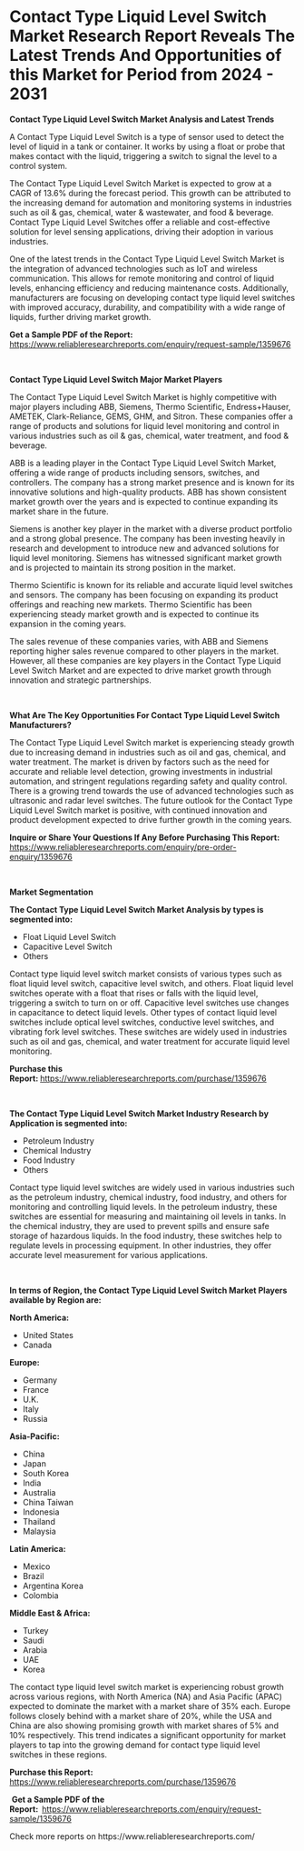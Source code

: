 <p><h1>Contact Type Liquid Level Switch Market Research Report Reveals The Latest Trends And Opportunities of this Market for Period from 2024 - 2031</h1></p><p><strong>Contact Type Liquid Level Switch Market Analysis and Latest Trends</strong></p>
<p><p>A Contact Type Liquid Level Switch is a type of sensor used to detect the level of liquid in a tank or container. It works by using a float or probe that makes contact with the liquid, triggering a switch to signal the level to a control system.</p><p>The Contact Type Liquid Level Switch Market is expected to grow at a CAGR of 13.6% during the forecast period. This growth can be attributed to the increasing demand for automation and monitoring systems in industries such as oil & gas, chemical, water & wastewater, and food & beverage. Contact Type Liquid Level Switches offer a reliable and cost-effective solution for level sensing applications, driving their adoption in various industries.</p><p>One of the latest trends in the Contact Type Liquid Level Switch Market is the integration of advanced technologies such as IoT and wireless communication. This allows for remote monitoring and control of liquid levels, enhancing efficiency and reducing maintenance costs. Additionally, manufacturers are focusing on developing contact type liquid level switches with improved accuracy, durability, and compatibility with a wide range of liquids, further driving market growth.</p></p>
<p><strong>Get a Sample PDF of the Report:&nbsp;</strong> <a href="https://www.reliableresearchreports.com/enquiry/request-sample/1359676">https://www.reliableresearchreports.com/enquiry/request-sample/1359676</a></p>
<p>&nbsp;</p>
<p><strong>Contact Type Liquid Level Switch Major Market Players</strong></p>
<p><p>The Contact Type Liquid Level Switch Market is highly competitive with major players including ABB, Siemens, Thermo Scientific, Endress+Hauser, AMETEK, Clark-Reliance, GEMS, GHM, and Sitron. These companies offer a range of products and solutions for liquid level monitoring and control in various industries such as oil & gas, chemical, water treatment, and food & beverage.</p><p>ABB is a leading player in the Contact Type Liquid Level Switch Market, offering a wide range of products including sensors, switches, and controllers. The company has a strong market presence and is known for its innovative solutions and high-quality products. ABB has shown consistent market growth over the years and is expected to continue expanding its market share in the future.</p><p>Siemens is another key player in the market with a diverse product portfolio and a strong global presence. The company has been investing heavily in research and development to introduce new and advanced solutions for liquid level monitoring. Siemens has witnessed significant market growth and is projected to maintain its strong position in the market.</p><p>Thermo Scientific is known for its reliable and accurate liquid level switches and sensors. The company has been focusing on expanding its product offerings and reaching new markets. Thermo Scientific has been experiencing steady market growth and is expected to continue its expansion in the coming years.</p><p>The sales revenue of these companies varies, with ABB and Siemens reporting higher sales revenue compared to other players in the market. However, all these companies are key players in the Contact Type Liquid Level Switch Market and are expected to drive market growth through innovation and strategic partnerships.</p></p>
<p>&nbsp;</p>
<p><strong>What Are The Key Opportunities For Contact Type Liquid Level Switch Manufacturers?</strong></p>
<p><p>The Contact Type Liquid Level Switch market is experiencing steady growth due to increasing demand in industries such as oil and gas, chemical, and water treatment. The market is driven by factors such as the need for accurate and reliable level detection, growing investments in industrial automation, and stringent regulations regarding safety and quality control. There is a growing trend towards the use of advanced technologies such as ultrasonic and radar level switches. The future outlook for the Contact Type Liquid Level Switch market is positive, with continued innovation and product development expected to drive further growth in the coming years.</p></p>
<p><strong>Inquire or Share Your Questions If Any Before Purchasing This Report:</strong> <a href="https://www.reliableresearchreports.com/enquiry/pre-order-enquiry/1359676">https://www.reliableresearchreports.com/enquiry/pre-order-enquiry/1359676</a></p>
<p>&nbsp;</p>
<p><strong>Market Segmentation</strong></p>
<p><strong>The Contact Type Liquid Level Switch Market Analysis by types is segmented into:</strong></p>
<p><ul><li>Float Liquid Level Switch</li><li>Capacitive Level Switch</li><li>Others</li></ul></p>
<p><p>Contact type liquid level switch market consists of various types such as float liquid level switch, capacitive level switch, and others. Float liquid level switches operate with a float that rises or falls with the liquid level, triggering a switch to turn on or off. Capacitive level switches use changes in capacitance to detect liquid levels. Other types of contact liquid level switches include optical level switches, conductive level switches, and vibrating fork level switches. These switches are widely used in industries such as oil and gas, chemical, and water treatment for accurate liquid level monitoring.</p></p>
<p><strong>Purchase this Report:&nbsp;</strong><a href="https://www.reliableresearchreports.com/purchase/1359676">https://www.reliableresearchreports.com/purchase/1359676</a></p>
<p>&nbsp;</p>
<p><strong>The Contact Type Liquid Level Switch Market Industry Research by Application is segmented into:</strong></p>
<p><ul><li>Petroleum Industry</li><li>Chemical Industry</li><li>Food Industry</li><li>Others</li></ul></p>
<p><p>Contact type liquid level switches are widely used in various industries such as the petroleum industry, chemical industry, food industry, and others for monitoring and controlling liquid levels. In the petroleum industry, these switches are essential for measuring and maintaining oil levels in tanks. In the chemical industry, they are used to prevent spills and ensure safe storage of hazardous liquids. In the food industry, these switches help to regulate levels in processing equipment. In other industries, they offer accurate level measurement for various applications.</p></p>
<p>&nbsp;</p>
<p><strong>In terms of Region, the Contact Type Liquid Level Switch Market Players available by Region are:</strong></p>
<p>
    <p> <strong> North America: </strong>
        <ul>
            <li>United States</li>
            <li>Canada</li>
        </ul>
        </p> 
    <p> <strong> Europe: </strong>
        <ul>
            <li>Germany</li>
            <li>France</li>
            <li>U.K.</li>
            <li>Italy</li>
            <li>Russia</li>
        </ul>
        </p> 
    <p> <strong> Asia-Pacific: </strong>
        <ul>
            <li>China</li>
            <li>Japan</li>
            <li>South Korea</li>
            <li>India</li>
            <li>Australia</li>
            <li>China Taiwan</li>
            <li>Indonesia</li>
            <li>Thailand</li>
            <li>Malaysia</li>
        </ul>
        </p> 
    <p> <strong> Latin America: </strong>
        <ul>
            <li>Mexico</li>
            <li>Brazil</li>
            <li>Argentina Korea</li>
            <li>Colombia</li>
        </ul>
        </p> 
    <p> <strong> Middle East & Africa: </strong>
        <ul>
            <li>Turkey</li>
            <li>Saudi</li>
            <li>Arabia</li>
            <li>UAE</li>
            <li>Korea</li>
        </ul>
    </p>
    </p>
<p><p>The contact type liquid level switch market is experiencing robust growth across various regions, with North America (NA) and Asia Pacific (APAC) expected to dominate the market with a market share of 35% each. Europe follows closely behind with a market share of 20%, while the USA and China are also showing promising growth with market shares of 5% and 10% respectively. This trend indicates a significant opportunity for market players to tap into the growing demand for contact type liquid level switches in these regions.</p></p>
<p><strong>Purchase this Report: </strong><a href="https://www.reliableresearchreports.com/purchase/1359676">https://www.reliableresearchreports.com/purchase/1359676</a></p>
<p>&nbsp;<strong>Get a Sample PDF of the Report:&nbsp;&nbsp;</strong><a href="https://www.reliableresearchreports.com/enquiry/request-sample/1359676">https://www.reliableresearchreports.com/enquiry/request-sample/1359676</a></p>
<p><strong></strong></p>
<p>Check more reports on https://www.reliableresearchreports.com/</p>